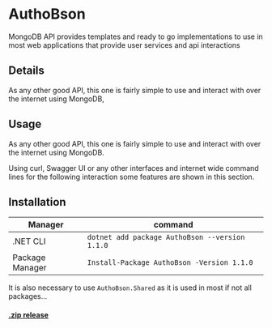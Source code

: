 # AuthoBson
MongoDB API provides templates and ready to go implementations to use in most web applications that provide user services and api interactions

## Details
As any other good API, this one is fairly simple to use and interact with over the internet using MongoDB, 

## Usage
As any other good API, this one is fairly simple to use and interact with over the internet using MongoDB.

Using curl, Swagger UI or any other interfaces and internet wide command lines for the following interaction some features are shown in this section.

## Installation

|     Manager     |                       command                        |
|-----------------|------------------------------------------------------|
|    .NET CLI     | ``` dotnet add package AuthoBson --version 1.1.0 ``` |
| Package Manager |   ``` Install-Package AuthoBson -Version 1.1.0 ```   |

It is also necessary to use `AuthoBson.Shared` as it is used in most if not all packages...

#### [.zip release](https://github.com/Pomid0rchik/AuthoBson/archive/refs/tags/v1.0-beta.zip)
